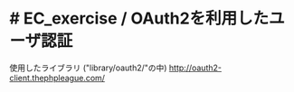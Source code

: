 # # EC_exercise  / OAuth2を利用したユーザ認証  

使用したライブラリ ("library/oauth2/"の中)
http://oauth2-client.thephpleague.com/    
